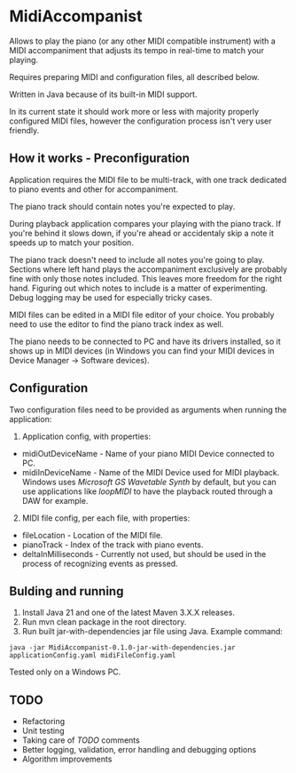 # MidiAccompanist #

Allows to play the piano (or any other MIDI compatible instrument) with a MIDI accompaniment that adjusts its tempo in real-time to match your playing.

Requires preparing MIDI and configuration files, all described below.

Written in Java because of its built-in MIDI support.

In its current state it should work more or less with majority properly configured MIDI files, however the configuration process isn't very user friendly.

## How it works - Preconfiguration ##

Application requires the MIDI file to be multi-track, with one track dedicated to piano events and other for accompaniment.

The piano track should contain notes you're expected to play.

During playback application compares your playing with the piano track. If you're behind it slows down, if you're ahead or accidentaly skip a note it speeds up to match your position.

The piano track doesn't need to include all notes you're going to play. Sections where left hand plays the accompaniment exclusively are probably fine with only those notes included. This leaves more freedom for the right hand. Figuring out which notes to include is a matter of experimenting. Debug logging may be used for especially tricky cases.

MIDI files can be edited in a MIDI file editor of your choice. You probably need to use the editor to find the piano track index as well.

The piano needs to be connected to PC and have its drivers installed, so it shows up in MIDI devices (in Windows you can find your MIDI devices in Device Manager -> Software devices).

## Configuration ##

Two configuration files need to be provided as arguments when running the application:

1. Application config, with properties:
  * midiOutDeviceName - Name of your piano MIDI Device connected to PC.
  * midiInDeviceName - Name of the MIDI Device used for MIDI playback. Windows uses *Microsoft GS Wavetable Synth* by default, but you can use applications like *loopMIDI* to have the playback routed through a DAW for example.

2. MIDI file config, per each file, with properties:
  * fileLocation - Location of the MIDI file.
  * pianoTrack - Index of the track with piano events.
  * deltaInMilliseconds - Currently not used, but should be used in the process of recognizing events as pressed.

## Bulding and running ##

1. Install Java 21 and one of the latest Maven 3.X.X releases.
2. Run mvn clean package in the root directory.
3. Run built jar-with-dependencies jar file using Java. Example command:

```
java -jar MidiAccompanist-0.1.0-jar-with-dependencies.jar applicationConfig.yaml midiFileConfig.yaml
```
Tested only on a Windows PC.

## TODO ##
* Refactoring
* Unit testing
* Taking care of *TODO* comments
* Better logging, validation, error handling and debugging options
* Algorithm improvements
